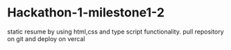 # Hackathon-1-milestone1-2
static resume by using html,css and type script functionality.
pull repository on git and deploy on vercal
